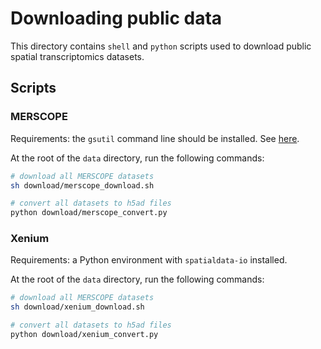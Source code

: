 # Downloading public data

This directory contains `shell` and `python` scripts used to download public spatial transcriptomics datasets.

## Scripts

### MERSCOPE

Requirements: the `gsutil` command line should be installed. See [here](https://cloud.google.com/storage/docs/gsutil_install).

At the root of the `data` directory, run the following commands:

```sh
# download all MERSCOPE datasets
sh download/merscope_download.sh

# convert all datasets to h5ad files
python download/merscope_convert.py
```

### Xenium

Requirements: a Python environment with `spatialdata-io` installed.

At the root of the `data` directory, run the following commands:

```sh
# download all MERSCOPE datasets
sh download/xenium_download.sh

# convert all datasets to h5ad files
python download/xenium_convert.py
```
